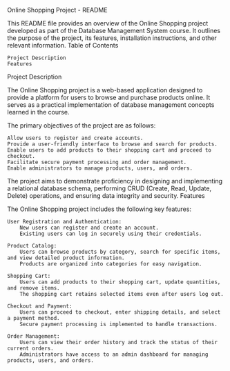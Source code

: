 Online Shopping Project - README

This README file provides an overview of the Online Shopping project developed as part of the Database Management System course. It outlines the purpose of the project, its features, installation instructions, and other relevant information.
Table of Contents

    Project Description
    Features

Project Description

The Online Shopping project is a web-based application designed to provide a platform for users to browse and purchase products online. It serves as a practical implementation of database management concepts learned in the course.

The primary objectives of the project are as follows:

    Allow users to register and create accounts.
    Provide a user-friendly interface to browse and search for products.
    Enable users to add products to their shopping cart and proceed to checkout.
    Facilitate secure payment processing and order management.
    Enable administrators to manage products, users, and orders.

The project aims to demonstrate proficiency in designing and implementing a relational database schema, performing CRUD (Create, Read, Update, Delete) operations, and ensuring data integrity and security.
Features

The Online Shopping project includes the following key features:

    User Registration and Authentication:
        New users can register and create an account.
        Existing users can log in securely using their credentials.

    Product Catalog:
        Users can browse products by category, search for specific items, and view detailed product information.
        Products are organized into categories for easy navigation.

    Shopping Cart:
        Users can add products to their shopping cart, update quantities, and remove items.
        The shopping cart retains selected items even after users log out.

    Checkout and Payment:
        Users can proceed to checkout, enter shipping details, and select a payment method.
        Secure payment processing is implemented to handle transactions.

    Order Management:
        Users can view their order history and track the status of their current orders.
        Administrators have access to an admin dashboard for managing products, users, and orders.


